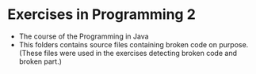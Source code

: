 # Exercises in Programming 2
- The course of the Programming in Java
- This folders contains source files containing broken code on purpose. (These files were used in the exercises detecting broken code and broken part.)
